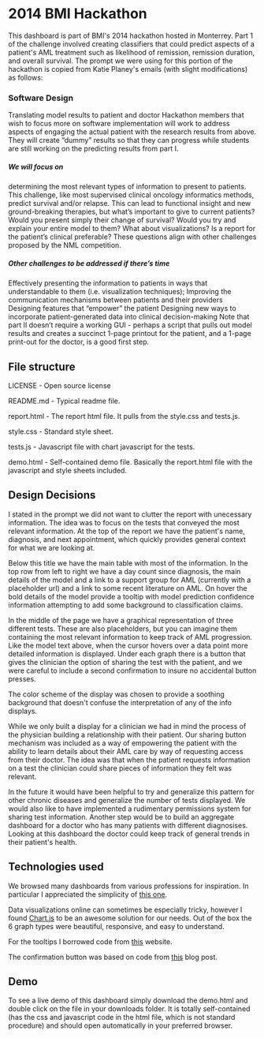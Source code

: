 # 2014 BMI Hackathon
This dashboard is part of BMI's 2014 hackathon hosted in Monterrey. Part 1 of the challenge involved creating classifiers that could predict aspects of a patient's AML treatment such as likelihood of remission, remission duration, and overall survival. The prompt we were using for this portion of the hackathon is copied from Katie Planey's emails (with slight modifications) as follows:

### Software Design
Translating model results to patient and doctor Hackathon members that wish to focus more on software implementation will work to address aspects of engaging the actual patient with the research results from above.  They will create “dummy” results so that they can progress while students are still working on the predicting results from part I. 

##### We will focus on
determining the most relevant types of information to present to patients. This challenge, like most supervised clinical oncology informatics methods, predict survival and/or relapse. This can lead to functional insight and new ground-breaking therapies, but what’s important to give to current patients? Would you present simply their change of survival? Would you try and explain your entire model to them? What about visualizations? Is a report for the patient’s clinical preferable? These questions align with other challenges proposed by the NML competition.

##### Other challenges to be addressed if there’s time
Effectively presenting the information to patients in ways that understandable to them (i.e. visualization techniques); Improving the communication mechanisms between patients and their providers Designing features that “empower” the patient Designing new ways to incorporate patient-generated data into clinical decision-making Note that part II doesn’t require a working GUI - perhaps a script that pulls out model results and creates a succinct 1-page printout for the patient, and a 1-page print-out for the doctor, is a good first step.

## File structure

LICENSE - Open source license

README.md - Typical readme file.

report.html - The report html file. It pulls from the style.css and tests.js.

style.css - Standard style sheet.

tests.js - Javascript file with chart javascript for the tests.

demo.html - Self-contained demo file. Basically the report.html file with the javascript and style sheets included.

## Design Decisions

I stated in the prompt we did not want to clutter the report with unecessary information. The idea was to focus on the tests that conveyed the most relevant information. At the top of the report we have the patient's name, diagnosis, and next appointment, which quickly provides general context for what we are looking at.

Below this title we have the main table with most of the information. In the top row from left to right we have a day count since diagnosis, the main details of the model and a link to a support group for AML (currently with a placeholder url) and a link to some recent literature on AML. On hover the bold details of the model provide a tooltip with model prediction confidence information attempting to add some background to classification claims.

In the middle of the page we have a graphical representation of three different tests. These are also placeholders, but you can imagine them containing the most relevant information to keep track of AML progression. Like the model text above, when the cursor hovers over a data point more detailed information is displayed. Under each graph there is a button that gives the clinician the option of sharing the test with the patient, and we were careful to include a second confirmation to insure no accidental button presses.

The color scheme of the display was chosen to provide a soothing background that doesn't confuse the interpretation of any of the info displays.

While we only built a display for a clinician we had in mind the process of the physician building a relationship with their patient. Our sharing button mechanism was included as a way of empowering the patient with the ability to learn details about their AML care by way of requesting access from their doctor. The idea was that when the patient requests information on a test the clinician could share pieces of information they felt was relevant.

In the future it would have been helpful to try and generalize this pattern for other chronic diseases and generalize the number of tests displayed. We would also like to have implemented a rudimentary permissions system for sharing test information. Another step would be to build an aggregate dashboard for a doctor who has many patients with different diagnosises. Looking at this dashboard the doctor could keep track of general trends in their patient's health.

## Technologies used
We browsed many dashboards from various professions for inspiration. In particular I appreciated the simplicity of [this one](https://dribbble.com/shots/780188-Morning/attachments/78031).

Data visualizations online can sometimes be especially tricky, however I found [Chart.js](http://www.chartjs.org/) to be an awesome solution for our needs. Out of the box the 6 graph types were beautiful, responsive, and easy to understand.

For the tooltips I borrowed code from [this](http://cbracco.me/a-simple-css-tooltip/) website.

The confirmation button was based on code from [this](http://www.sanwebe.com/2013/01/40-css-buttons-from-codepen) blog post.

## Demo
To see a live demo of this dashboard simply download the demo.html and double click on the file in your downloads folder. It is totally self-contained (has the css and javascript code in the html file, which is not standard procedure) and should open automatically in your preferred browser.